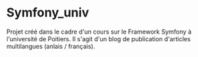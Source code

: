 # Symfony_univ

Projet créé dans le cadre d'un cours sur le Framework Symfony à l'université de Poitiers. Il s'agit d'un blog de publication d'articles multilangues (anlais / français).
